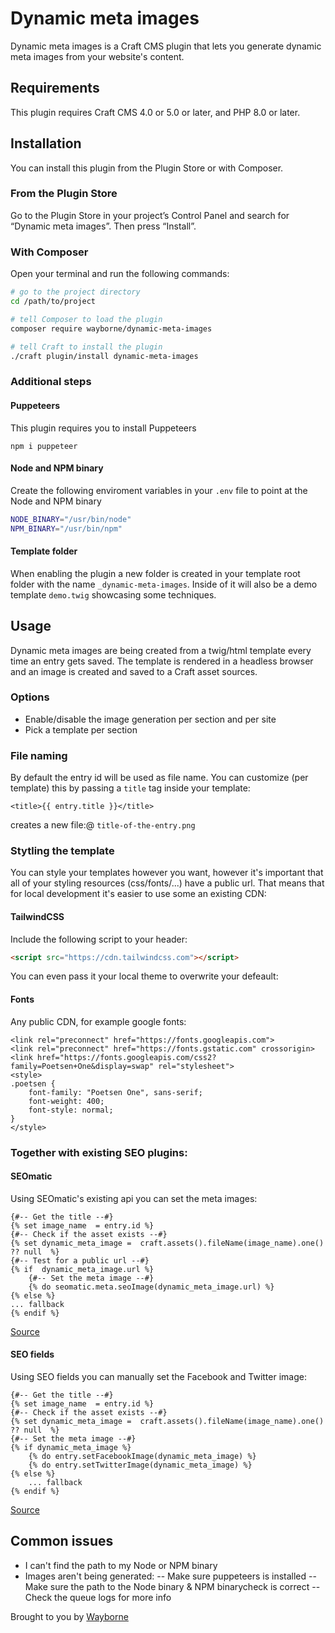 # Dynamic meta images

Dynamic meta images is a Craft CMS plugin that lets you generate dynamic meta images from your website's content.

## Requirements

This plugin requires Craft CMS 4.0 or 5.0 or later, and PHP 8.0 or later.

## Installation

You can install this plugin from the Plugin Store or with Composer.

### From the Plugin Store

Go to the Plugin Store in your project’s Control Panel and search for “Dynamic meta images”. Then press “Install”.

### With Composer

Open your terminal and run the following commands:

```bash
# go to the project directory
cd /path/to/project

# tell Composer to load the plugin
composer require wayborne/dynamic-meta-images

# tell Craft to install the plugin
./craft plugin/install dynamic-meta-images
```

### Additional steps

#### Puppeteers 
This plugin requires you to install Puppeteers

`npm i puppeteer`

#### Node and NPM binary
Create the following enviroment variables in your `.env` file to point at the Node and NPM binary

```bash
NODE_BINARY="/usr/bin/node"
NPM_BINARY="/usr/bin/npm"
```

#### Template folder
When enabling the plugin a new folder is created in your template root folder with the name `_dynamic-meta-images`.
Inside of it will also be a demo template `demo.twig` showcasing some techniques.

## Usage
Dynamic meta images are being created from a twig/html template every time an entry gets saved. The template is rendered in a headless browser and an image is created and saved to a Craft asset sources.


### Options
- Enable/disable the image generation per section and per site 
- Pick a template per section

### File naming
By default the entry id will be used as file name. You can customize (per template) this by passing a `title` tag inside your template:
```
<title>{{ entry.title }}</title>
```

creates a new file:@
`title-of-the-entry.png`

### Stytling the template
You can style your templates however you want, however it's important that all of your styling resources (css/fonts/...) have a public url.
That means that for local development it's easier to use some an existing CDN:

#### TailwindCSS
Include the following script to your header:
```html
<script src="https://cdn.tailwindcss.com"></script>
```
You can even pass it your local theme to overwrite your defeault:


#### Fonts
Any public CDN, for example google fonts:
```
<link rel="preconnect" href="https://fonts.googleapis.com">
<link rel="preconnect" href="https://fonts.gstatic.com" crossorigin>
<link href="https://fonts.googleapis.com/css2?family=Poetsen+One&display=swap" rel="stylesheet">
<style>
.poetsen {
    font-family: "Poetsen One", sans-serif;
    font-weight: 400;
    font-style: normal;
}
</style>
```

### Together with existing SEO plugins:

#### SEOmatic
Using SEOmatic's existing api you can set the meta images:
```twig
{#-- Get the title --#}
{% set image_name  = entry.id %}
{#-- Check if the asset exists --#}
{% set dynamic_meta_image =  craft.assets().fileName(image_name).one() ?? null  %}
{#-- Test for a public url --#}
{% if  dynamic_meta_image.url %}
    {#-- Set the meta image --#}
    {% do seomatic.meta.seoImage(dynamic_meta_image.url) %}
{% else %}
... fallback
{% endif %}
```
[Source](https://nystudio107.com/docs/seomatic/advanced.html#variables)

#### SEO fields
Using SEO fields you can manually set the Facebook and Twitter image:
```twig
{#-- Get the title --#}
{% set image_name  = entry.id %}
{#-- Check if the asset exists --#}
{% set dynamic_meta_image =  craft.assets().fileName(image_name).one() ?? null  %}
{#-- Set the meta image --#}
{% if dynamic_meta_image %}
    {% do entry.setFacebookImage(dynamic_meta_image) %}
    {% do entry.setTwitterImage(dynamic_meta_image) %}
{% else %}
    ... fallback
{% endif %}
```
[Source](https://studioespresso.github.io/craft-seo-fields/templating.html)


## Common issues
- I can't find the path to my Node or NPM binary
- Images aren't being generated: 
-- Make sure puppeteers is installed
-- Make sure the path to the Node binary & NPM binarycheck is correct
-- Check the queue logs for more info


Brought to you by [Wayborne](https://wayborne.com)
